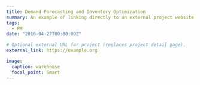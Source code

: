 ```yaml
---
title: Demand Forecasting and Inventory Optimization
summary: An example of linking directly to an external project website using `external_link`.
tags:
  - PM
date: "2016-04-27T00:00:00Z"

# Optional external URL for project (replaces project detail page).
external_link: https://example.org

image:
  caption: warehouse
  focal_point: Smart
---
```

